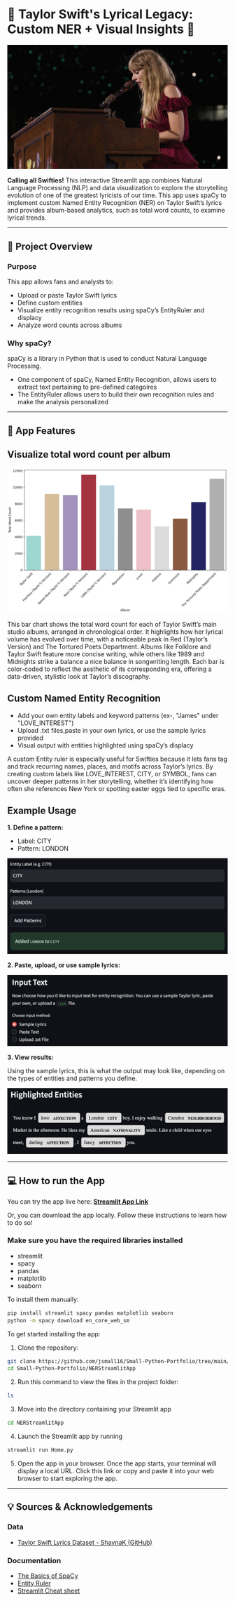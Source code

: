 # 🎤 Taylor Swift's Lyrical Legacy: Custom NER + Visual Insights 🎤
![TSPIANO](maxresdefault.jpg)

**Calling all Swifties!** This interactive Streamlit app combines Natural Language Processing (NLP) and data visualization to explore the storytelling evolution of one of the greatest lyricists of our time. This app uses spaCy to implement custom Named Entity Recognition (NER) on Taylor Swift’s lyrics and provides album-based analytics, such as total word counts, to examine lyrical trends.

---

## 📁 Project Overview

### Purpose
This app allows fans and analysts to:
- Upload or paste Taylor Swift lyrics
- Define custom entities
- Visualize entity recognition results using spaCy’s EntityRuler and displacy
- Analyze word counts across albums 

### Why spaCy?
spaCy is a library in Python that is used to conduct Natural Language Processing.

- One component of spaCy, Named Entity Recognition, allows users to extract text pertaining to pre-defined categoires
- The EntityRuler allows users to build their own recognition rules and make the analysis personalized

---

## 🔧 App Features 

## Visualize total word count per album

![TSDATA](TSDATA.png)

This bar chart shows the total word count for each of Taylor Swift’s main studio albums, arranged in chronological order. It highlights how her lyrical volume has evolved over time, with a noticeable peak in Red (Taylor’s Version) and The Tortured Poets Department. Albums like Folklore and Taylor Swift feature more concise writing, while others like 1989 and Midnights strike a balance a nice balance in songwriting length. Each bar is color-coded to reflect the aesthetic of its corresponding era, offering a data-driven, stylistic look at Taylor’s discography.


## Custom Named Entity Recognition 
- Add your own entity labels and keyword patterns (ex-, "James" under "LOVE_INTEREST")
- Upload .txt files,paste in your own lyrics, or use the sample lyrics provided
- Visual output with entities highlighted using spaCy’s displacy

A custom Entity ruler is especially useful for Swifties because it lets fans tag and track recurring names, places, and motifs across Taylor’s lyrics. By creating custom labels like LOVE_INTEREST, CITY, or SYMBOL, fans can uncover deeper patterns in her storytelling, whether it’s identifying how often she references New York or spotting easter eggs tied to specific eras.

## Example Usage
**1. Define a pattern:**
  - Label: CITY
  - Pattern: LONDON

![APPUI](APP_UI.png)

**2. Paste, upload, or use sample lyrics:**


![text](Text_type.png)


**3. View results:**

Using the sample lyrics, this is what the output may look like, depending on the types of entities and patterns you define. 

![DISPLACY](SpaCy_display.png)

---
## 💻 How to run the App

You can try the app live here: [**Streamlit App Link**](https://small-python-portfolio-2fw45jygxadqhkbpr2zpaj.streamlit.app/)  

Or, you can download the app locally. Follow these instructions to learn how to do so!

### Make sure you have the required libraries installed
  - streamlit
  - spacy
  - pandas
  - matplotlib
  - seaborn

To install them manually:
```bash
pip install streamlit spacy pandas matplotlib seaborn
python -m spacy download en_core_web_sm
```
To get started installing the app:

1. Clone the repository:
```bash
git clone https://github.com/jsmall16/Small-Python-Portfolio/tree/main/NERStreamlitApp
cd Small-Python-Portfolio/NERStreamlitApp
```

2. Run this command to view the files in the project folder:
```bash
ls
```
3. Move into the directory containing your Streamlit app
```bash
cd NERStreamlitApp
```
4. Launch the Streamlit app by running
```bash
streamlit run Home.py
```
5. Open the app in your browser. Once the app starts, your terminal will display a local URL. Click this link or copy and paste it into your web browser to start exploring the app.
   
---

## 💡 Sources & Acknowledgements

### Data

- [Taylor Swift Lyrics Dataset - ShaynaK (GitHub)](https://github.com/shaynak/taylor-swift-lyrics/blob/main/songs.csv)

### Documentation 

- [The Basics of SpaCy](https://spacy.pythonhumanities.com/01_01_install_and_containers.html)
- [Entity Ruler](https://spacy.io/api/entityruler)
- [Streamlit Cheat sheet](https://cheat-sheet.streamlit.app/) 
